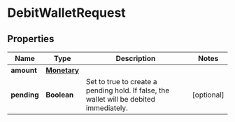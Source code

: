 

# DebitWalletRequest


## Properties

| Name | Type | Description | Notes |
|------------ | ------------- | ------------- | -------------|
|**amount** | [**Monetary**](Monetary.md) |  |  |
|**pending** | **Boolean** | Set to true to create a pending hold. If false, the wallet will be debited immediately. |  [optional] |



